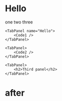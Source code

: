 <script>
	import CodeBlock from 'src/components/code-block/CodeBlock.svelte';
	import CodeBlockTab from 'src/components/code-block/CodeBlockTab.svelte';

    import Code1 from './code1.md';
    import Code2 from './code2.md';
	import { Tabs, TabList, TabPanel, Tab } from 'src/components/code-block/tabs.js';
</script>

# Hello


<Tabs>
	<TabList>
		<Tab>one</Tab>
		<Tab>two</Tab>
		<Tab>three</Tab>
	</TabList>

	<TabPanel name="Hello">
        <Code1 />
	</TabPanel>

	<TabPanel>
        <Code2 />
	</TabPanel>

	<TabPanel>
		<h2>Third panel</h2>
	</TabPanel>
</Tabs>


# after

<CodeBlock>
    <CodeBlockTab name="Test">
        <Code1 />
    </CodeBlockTab>
    <CodeBlockTab name="Test2">
        <Code2 />
    </CodeBlockTab>
</CodeBlock>